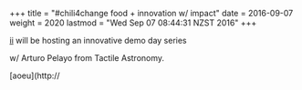 +++
title = "#chili4change food + innovation w/ impact"
date = 2016-09-07
weight = 2020
lastmod = "Wed Sep 07 08:44:31 NZST 2016"
+++


[ii](blog.ii.delivery) will be hosting an innovative demo day series

w/ Arturo Pelayo from Tactile Astronomy.

[aoeu](http://
